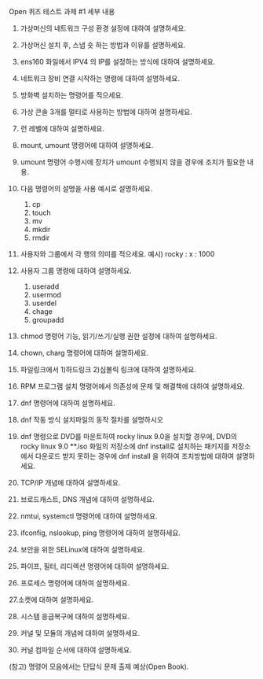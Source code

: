 Open 퀴즈 테스트 과제 #1 세부 내용

1. 가상머신의 네트워크 구성 환경 설정에 대하여 설명하세요. 

2. 가상머신 설치 후, 스냅 숏 하는 방법과 이유를 설명하세요. 

3. ens160 화일에서 IPV4 의 IP를 설정하는 방식에 대하여 설명하세요.

4. 네트워크 장비 연결 시작하는 명령에 대하여 설명하세요.

5. 방화벽 설치하는 명령어를 적으세요.

6. 가상 콘솔 3개를 멀티로 사용하는 방법에 대하여 설명하세요. 

7. 런 레벨에 대하여 설명하세요. 

8. mount, umount 명령어에 대하여 설명하세요. 

9. umount 명령어 수행시에 장치가 umount 수행되지 않을 경우에 조치가 필요한 내용.

10. 다음 명령어의 설명을 사용 예시로 설명하세요. 
    1. cp
    2. touch  
    3. mv 
    4. mkdir 
    5. rmdir

11. 사용자와 그룹에서 각 행의 의미를 적으세요. 
    예시)  rocky : x : 1000

12. 사용자 그룹 명령에 대하여 설명하세요. 
	1) useradd
	2) usermod
	3) userdel
	4) chage
	5) groupadd

14. chmod 명령어 기능, 읽기/쓰기/실행 권한 설정에 대하여 설명하세요. 

15. chown, charg 명령어에 대하여 설명하세요. 

16. 파일링크에서 1)하드링크 2)심볼릭 링크에 대하여 설명하세요.

17. RPM 프로그램 설치 명령어에서 의존성에 문제 및 해결책에 대하여 설명하세요. 

18. dnf 명령어에 대하여 설명하세요. 

19. dnf 작동 방식 설치파일의 동작 절차를 설명하시오

20. dnf 명령으로 DVD를 마운트하여 rocky linux 9.0을 설치할 경우에,
  DVD의 rocky linux 9.0 **.iso 화일의 저장소에 dnf install로 설치하는 패키지를 저장소에서 다운로드 받지 못하는 경우에 dnf install 을 위하여 조치방법에 대하여 설명하세요. 

20. TCP/IP 개념에 대하여 설명하세요. 

21. 브로드캐스트,  DNS 개념에 대하여 설명하세요. 

22. nmtui, systemctl 명령어에 대하여 설명하세요.

23. ifconfig, nslookup, ping 명령어에 대하여 설명하세요. 

24. 보안을 위한 SELinux에 대하여 설명하세요. 

25. 파이프, 필터, 리디렉션 명령어에 대하여 설명하세요. 

26. 프로세스 명령어에 대하여 설명하세요. 

27.소켓에 대하여 설명하세요. 

28. 시스템 응급복구에 대하여 설명하세요. 

29. 커널 및 모듈의 개념에 대하여 설명하세요. 

30. 커널 컴파일 순서에 대하여 설명하세요. 

(참고) 명령어 모음에서는 단답식 문제 출제 예상(Open Book).